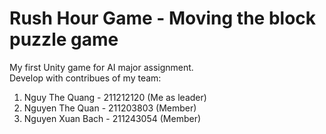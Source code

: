 # Rush Hour Game - Moving the block puzzle game
My first Unity game for AI major assignment.
<br/>
Develop with contribues of my team:
<br/>
1. Nguy The Quang - 211212120 (Me as leader)
2. Nguyen The Quan - 211203803 (Member)
3. Nguyen Xuan Bach - 211243054 (Member)
